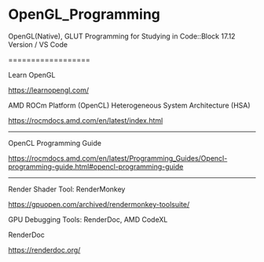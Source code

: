 # OpenGL_Programming
OpenGL(Native), GLUT Programming for Studying in Code::Block 17.12 Version / VS Code

==================

Learn OpenGL

https://learnopengl.com/


AMD ROCm Platform (OpenCL)
Heterogeneous System Architecture (HSA)

https://rocmdocs.amd.com/en/latest/index.html

---------------------------

OpenCL Programming Guide

https://rocmdocs.amd.com/en/latest/Programming_Guides/Opencl-programming-guide.html#opencl-programming-guide

---------------------------

Render Shader Tool: RenderMonkey

https://gpuopen.com/archived/rendermonkey-toolsuite/

GPU Debugging Tools: RenderDoc, AMD CodeXL

RenderDoc

https://renderdoc.org/

